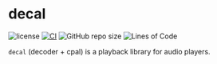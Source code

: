 # decal

![license](https://img.shields.io/badge/License-MIT%20or%20Apache%202-green.svg)
[![CI](https://github.com/aschey/decal/actions/workflows/test.yml/badge.svg)](https://github.com/aschey/decal/actions/workflows/build.yml)
![GitHub repo size](https://img.shields.io/github/repo-size/aschey/decal)
![Lines of Code](https://aschey.tech/tokei/github/aschey/decal)

`decal` (decoder + cpal) is a playback library for audio players.
